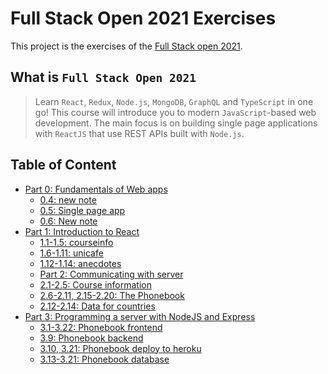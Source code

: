 # Full Stack Open 2021 Exercises

This project is the exercises of the [Full Stack open 2021](https://fullstackopen.com/).

## What is `Full Stack Open 2021`

> Learn `React`, `Redux`, `Node.js`, `MongoDB`, `GraphQL` and `TypeScript` in one go! This course will introduce you to modern `JavaScript`-based web development. The main focus is on building single page applications with `ReactJS` that use REST APIs built with `Node.js`.

## Table of Content

- [Part 0: Fundamentals of Web apps](./part0)
  - [0.4: new note](part0/0.4.md)
  - [0.5: Single page app](part0/0.5.md)
  - [0.6: New note](part0/0.6.md)
- [Part 1: Introduction to React](./part1)
  - [1.1-1.5: courseinfo](part1/courseinfo)
  - [1.6-1.11: unicafe](part1/unicafe)
  - [1.12-1.14: anecdotes](part1/anecdotes)
  - [Part 2: Communicating with server](./part2)
  - [2.1-2.5: Course information](part2/courseinfo)
  - [2.6-2.11, 2.15-2.20: The Phonebook](part2/phonebook)
  - [2.12-2.14: Data for countries](part2/countries)
- [Part 3: Programming a server with NodeJS and Express](./part3)
  - [3.1-3.22: Phonebook frontend](part2/phonebook)
  - [3.9: Phonebook backend](./part3)
  - [3.10, 3.21: Phonebook deploy to heroku](https://quiet-brushlands-73114.herokuapp.com/)
  - [3.13-3.21: Phonebook database](https://github.com/sinduap/fullstack-open-2021/blob/master/part3/phonebook-backend/models/Person.js)
